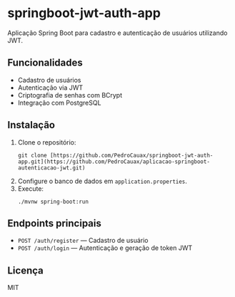 # springboot-jwt-auth-app

Aplicação Spring Boot para cadastro e autenticação de usuários utilizando JWT.

## Funcionalidades
- Cadastro de usuários
- Autenticação via JWT
- Criptografia de senhas com BCrypt
- Integração com PostgreSQL

## Instalação
1. Clone o repositório:
   ```
   git clone [https://github.com/PedroCauax/springboot-jwt-auth-app.git](https://github.com/PedroCauax/aplicacao-springboot-autenticacao-jwt.git)
   ```
2. Configure o banco de dados em `application.properties`.
3. Execute:
   ```
   ./mvnw spring-boot:run
   ```

## Endpoints principais
- `POST /auth/register` — Cadastro de usuário
- `POST /auth/login` — Autenticação e geração de token JWT

## Licença
MIT
